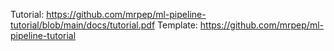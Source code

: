 Tutorial: https://github.com/mrpep/ml-pipeline-tutorial/blob/main/docs/tutorial.pdf
Template: https://github.com/mrpep/ml-pipeline-tutorial
